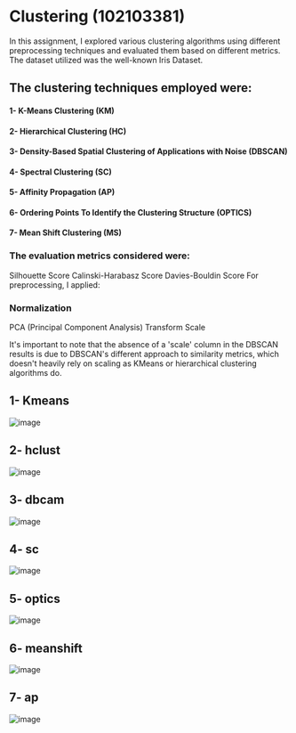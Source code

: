 # Clustering (102103381)

In this assignment, I explored various clustering algorithms using different preprocessing techniques and evaluated them based on different metrics. The dataset utilized was the well-known Iris Dataset.

## The clustering techniques employed were:

#### 1- K-Means Clustering (KM)
#### 2- Hierarchical Clustering (HC)
#### 3- Density-Based Spatial Clustering of Applications with Noise (DBSCAN)
#### 4- Spectral Clustering (SC)
#### 5- Affinity Propagation (AP)
#### 6- Ordering Points To Identify the Clustering Structure (OPTICS)
#### 7- Mean Shift Clustering (MS)


### The evaluation metrics considered were:

Silhouette Score
Calinski-Harabasz Score
Davies-Bouldin Score
For preprocessing, I applied:

### Normalization
PCA (Principal Component Analysis)
Transform
Scale

It's important to note that the absence of a 'scale' column in the DBSCAN results is due to DBSCAN's different approach to similarity metrics, which doesn't heavily rely on scaling as KMeans or hierarchical clustering algorithms do.

## 1- Kmeans

![image](https://github.com/UdaySharmaUS/clustering/assets/110687732/4db96d26-8170-424f-ace9-a0eae7a45381)

## 2- hclust

![image](https://github.com/UdaySharmaUS/clustering/assets/110687732/14b9fbcd-e156-4848-af0c-35df0683d9f5)

## 3- dbcam

![image](https://github.com/UdaySharmaUS/clustering/assets/110687732/41a17f50-c9b6-470a-b3f8-c39873fd3f43)

## 4- sc

![image](https://github.com/UdaySharmaUS/clustering/assets/110687732/db2cb2f5-ac73-471a-9a3f-72d51a28f55b)

## 5- optics

![image](https://github.com/UdaySharmaUS/clustering/assets/110687732/2941cd62-bef2-421c-a6c9-d485aca00a73)

## 6- meanshift

![image](https://github.com/UdaySharmaUS/clustering/assets/110687732/476f7725-ac08-416c-a1fb-de31799915fd)

## 7- ap

![image](https://github.com/UdaySharmaUS/clustering/assets/110687732/5b51d149-cdc8-40a1-9b44-e9eba4fcc7a1)



